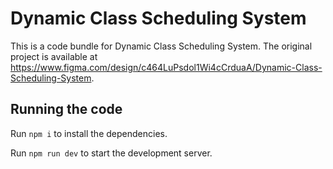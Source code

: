 
  # Dynamic Class Scheduling System

  This is a code bundle for Dynamic Class Scheduling System. The original project is available at https://www.figma.com/design/c464LuPsdol1Wi4cCrduaA/Dynamic-Class-Scheduling-System.

  ## Running the code

  Run `npm i` to install the dependencies.

  Run `npm run dev` to start the development server.
  
